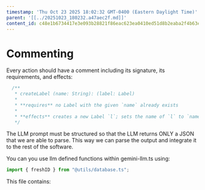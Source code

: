 ```yaml
---
timestamp: 'Thu Oct 23 2025 18:02:32 GMT-0400 (Eastern Daylight Time)'
parent: '[[../20251023_180232.a47aec2f.md]]'
content_id: c48e1b6734417e3e093b28821f86eac623ea0410ed51d8b2eaba2f4b63ed1f34
---
```


# Commenting

Every action should have a comment including its signature, its requirements, and effects:

```typescript
  /**
   * createLabel (name: String): (label: Label)
   *
   * **requires** no Label with the given `name` already exists
   *
   * **effects** creates a new Label `l`; sets the name of `l` to `name`; returns `l` as `label`
   */
```

The LLM prompt must be structured so that the LLM returns ONLY a JSON that we are able to parse. This way we can parse the output and integrate it to the rest of the software.

You can you use llm defined functions within gemini-llm.ts using:

```typescript
import { freshID } from "@utils/database.ts";
```

This file contains:
